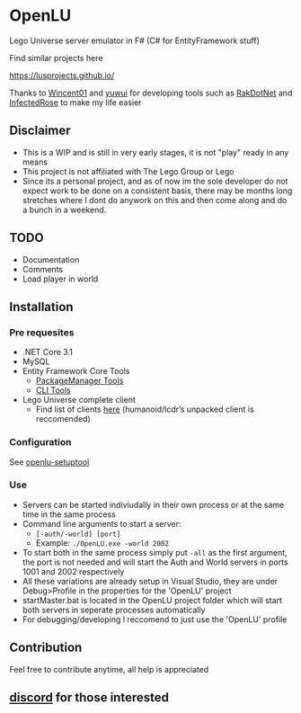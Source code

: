 


# OpenLU

Lego Universe server emulator in F# (C# for EntityFramework stuff)

Find similar projects here

https://lusprojects.github.io/

Thanks to [Wincent01](https://github.com/Wincent01)  and [yuwui](https://github.com/yuwui) for developing tools such as [RakDotNet](https://github.com/yuwui/RakDotNet) and [InfectedRose](https://github.com/Wincent01/InfectedRose) to make my life easier


## Disclaimer  
* This is a WIP and is still in very early stages, it is not "play" ready in any means    
* This project is not affiliated with The Lego Group or Lego
* Since its a personal project, and as of now im the sole developer do not expect work to be done on a consistent basis, there may be months long stretches where I dont do anywork on this and then come along and do a bunch in a weekend.

## TODO
* Documentation
* Comments
* Load player in world

## Installation

### Pre requesites
* .NET Core 3.1
* MySQL
* Entity Framework Core Tools
   * [PackageManager Tools](https://docs.microsoft.com/en-us/ef/core/miscellaneous/cli/powershell)
   * [CLI Tools](https://docs.microsoft.com/en-us/ef/core/miscellaneous/cli/dotnet)
* Lego Universe complete client 
  * Find list of clients [here](https://docs.google.com/document/d/1XmHXWuUQqzUIOcv6SVVjaNBm4bFg9lnW4Pk1pllimEg/edit) (humanoid/lcdr’s unpacked client is reccomended)

### Configuration
See [openlu-setuptool](https://github.com/MashedTatoes/openlu-setuptool)


### Use
* Servers can be started indiviudally in their own process or at the same time in the same process
* Command line arguments to start a server:
  * `[-auth/-world] [port]`
  * Example: `./OpenLU.exe -world 2002`
* To start both in the same process simply put `-all` as the first argument, the port is not needed and will start the Auth and World servers in ports 1001 and 2002 respectively
* All these variations are already setup in Visual Studio, they are under Debug>Profile in the properties for the 'OpenLU' project
* startMaster.bat is located in the OpenLU project folder which will start both servers in seperate processes automatically
* For debugging/developing I reccomend to just use the 'OpenLU' profile


## Contribution
Feel free to contribute anytime, all help is appreciated

## [discord](https://discord.gg/g2yhhyJTj9) for those interested
